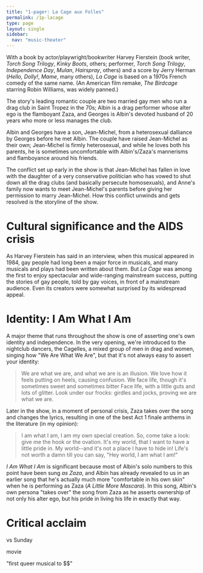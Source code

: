 ```yaml
---
title: "1-pager: La Cage aux Folles"
permalink: /1p-lacage
type: page
layout: single
sidebar:
  nav: "music-theater"
---
```


With a book by actor/playwright/bookwriter Harvey Fierstein (book
writer, _Torch
Song Trilogy_, _Kinky Boots_, others; performer, _Torch Song Trilogy_,
_Independence Day_, _Mulan_, _Hairspray_, others) and a score by Jerry Herman
(_Hello, Dolly!_, _Mame_, many others), _La Cage_ is based on a 1970s
French comedy of the same name.  (An American film remake, _The Birdcage_
starring Robin Williams, was widely panned.)

The story's leading romantic couple are two married gay men who run
a drag club in Saint Tropez in the 70s; Albin is a drag performer
whose alter ego is the flamboyant Zaza, and Georges is Albin's devoted
husband of 20 years who more or less manages the club.

Albin and Georges have a son, Jean-Michel, from a heterosexual
dalliance by Georges before he met Albin.  The couple have raised
Jean-Michel as their own; Jean-Michel is firmly heterosexual, and
while he loves both his parents, he is sometimes uncomfortable with
Albin's/Zaza's mannerisms and flamboyance around his friends.

The conflict set up early in the show is that Jean-Michel has fallen
in love with the daughter of a very conservative politician who has
vowed to shut down all the drag clubs (and basically persecute
homosexuals), and Anne's family now wants to meet Jean-Michel's
parents before giving her permission to marry Jean-Michel.  How this
conflict unwinds and gets resolved is the storyline of the show.

# Cultural significance and the AIDS crisis

As Harvey Fierstein has said in an interview, when this musical
appeared in 1984, gay people had long been
a major force in musicals, and many musicals and plays had been
written about them.  But _La Cage_ was among the first to enjoy
spectacular and wide-ranging mainstream success, putting the stories
of gay people, told by gay voices, in front of a mainstream audience.
Even its creators were somewhat surprised by its widespread appeal.



# Identity: I Am What I Am

A major theme that runs throughout the show is one of asserting one's
own identity and independence.  In the very opening, we're introduced
to the nightclub dancers, the Cagelles, a mixed group of men in drag
and women, singing how "We Are What We Are",
but that it's not always easy to assert your identity:

<blockquote>
We are what we are, and what we are is an illusion.
We love how it feels putting on heels, causing confusion.
We face life, though it's sometimes sweet and sometimes bitter
Face life, with a little guts and lots of glitter.
Look under our frocks: girdles and jocks, proving we are what we are.
</blockquote>

Later in the show, in a moment of personal crisis, Zaza takes over the
song and changes the lyrics, resulting in one of the best Act 1 finale
anthems in the literature (in my opinion):

<blockquote>
I am what I am, I am my own special creation.
So, come take a look: give me the hook or the ovation.
It's my world, that I want to have a little pride in.
My world--and it's not a place I have to hide in!
Life's not worth a damn till you can say, "Hey world, I am what I am!"
</blockquote>

_I Am What I Am_ is significant because most of Albin's solo numbers
to this point have been sung _as Zaza_, and Albin has already revealed
to us in an earlier song that he's actually much more "comfortable in
his own skin" when he is performing as Zaza (_A Little More
Mascara_).  In this song, Albin's own persona "takes over" the song
from Zaza as he asserts ownership of not only his alter ego, but his
pride in living his life in exactly that way.



# Critical acclaim

vs Sunday

movie

"first queer musical to $$"
